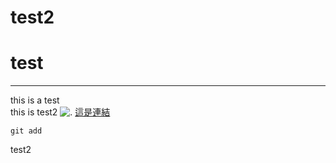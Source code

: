# test2
# test
---
this is a test<br>
this is test2
![.](https://www.macobserver.com/wp-content/uploads/2019/05/workfeatured-GitHub-2.png)
[這是連結](https://github.com/gitignore/blob/main/README.md)
```
git add
```
test2
